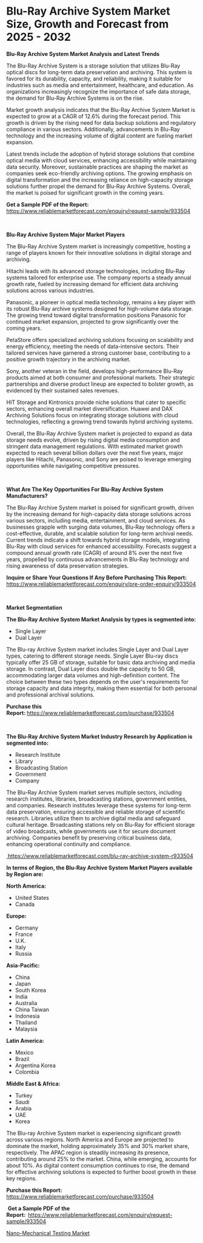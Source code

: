 <p><h1>Blu-Ray Archive System Market Size, Growth and Forecast from 2025 - 2032</h1></p><p><strong>Blu-Ray Archive System Market Analysis and Latest Trends</strong></p>
<p><p>The Blu-Ray Archive System is a storage solution that utilizes Blu-Ray optical discs for long-term data preservation and archiving. This system is favored for its durability, capacity, and reliability, making it suitable for industries such as media and entertainment, healthcare, and education. As organizations increasingly recognize the importance of safe data storage, the demand for Blu-Ray Archive Systems is on the rise.</p><p>Market growth analysis indicates that the Blu-Ray Archive System Market is expected to grow at a CAGR of 12.6% during the forecast period. This growth is driven by the rising need for data backup solutions and regulatory compliance in various sectors. Additionally, advancements in Blu-Ray technology and the increasing volume of digital content are fueling market expansion.</p><p>Latest trends include the adoption of hybrid storage solutions that combine optical media with cloud services, enhancing accessibility while maintaining data security. Moreover, sustainable practices are shaping the market as companies seek eco-friendly archiving options. The growing emphasis on digital transformation and the increasing reliance on high-capacity storage solutions further propel the demand for Blu-Ray Archive Systems. Overall, the market is poised for significant growth in the coming years.</p></p>
<p><strong>Get a Sample PDF of the Report:&nbsp;</strong> <a href="https://www.reliablemarketforecast.com/enquiry/request-sample/933504?utm_campaign=2620&utm_medium=2&utm_source=Github&utm_content=ia&utm_term=23022025&utm_id=blu-ray-archive-system">https://www.reliablemarketforecast.com/enquiry/request-sample/933504</a></p>
<p>&nbsp;</p>
<p><strong>Blu-Ray Archive System Major Market Players</strong></p>
<p><p>The Blu-Ray Archive System market is increasingly competitive, hosting a range of players known for their innovative solutions in digital storage and archiving.</p><p>Hitachi leads with its advanced storage technologies, including Blu-Ray systems tailored for enterprise use. The company reports a steady annual growth rate, fueled by increasing demand for efficient data archiving solutions across various industries.</p><p>Panasonic, a pioneer in optical media technology, remains a key player with its robust Blu-Ray archive systems designed for high-volume data storage. The growing trend toward digital transformation positions Panasonic for continued market expansion, projected to grow significantly over the coming years.</p><p>PetaStore offers specialized archiving solutions focusing on scalability and energy efficiency, meeting the needs of data-intensive sectors. Their tailored services have garnered a strong customer base, contributing to a positive growth trajectory in the archiving market.</p><p>Sony, another veteran in the field, develops high-performance Blu-Ray products aimed at both consumer and professional markets. Their strategic partnerships and diverse product lineup are expected to bolster growth, as evidenced by their sustained sales revenues.</p><p>HIT Storage and Kintronics provide niche solutions that cater to specific sectors, enhancing overall market diversification. Huawei and DAX Archiving Solutions focus on integrating storage solutions with cloud technologies, reflecting a growing trend towards hybrid archiving systems.</p><p>Overall, the Blu-Ray Archive System market is projected to expand as data storage needs evolve, driven by rising digital media consumption and stringent data management regulations. With estimated market growth expected to reach several billion dollars over the next five years, major players like Hitachi, Panasonic, and Sony are poised to leverage emerging opportunities while navigating competitive pressures.</p></p>
<p>&nbsp;</p>
<p><strong>What Are The Key Opportunities For Blu-Ray Archive System Manufacturers?</strong></p>
<p><p>The Blu-Ray Archive System market is poised for significant growth, driven by the increasing demand for high-capacity data storage solutions across various sectors, including media, entertainment, and cloud services. As businesses grapple with surging data volumes, Blu-Ray technology offers a cost-effective, durable, and scalable solution for long-term archival needs. Current trends indicate a shift towards hybrid storage models, integrating Blu-Ray with cloud services for enhanced accessibility. Forecasts suggest a compound annual growth rate (CAGR) of around 8% over the next five years, propelled by continuous advancements in Blu-Ray technology and rising awareness of data preservation strategies.</p></p>
<p><strong>Inquire or Share Your Questions If Any Before Purchasing This Report:</strong> <a href="https://www.reliablemarketforecast.com/enquiry/pre-order-enquiry/933504?utm_campaign=2620&utm_medium=2&utm_source=Github&utm_content=ia&utm_term=23022025&utm_id=blu-ray-archive-system">https://www.reliablemarketforecast.com/enquiry/pre-order-enquiry/933504</a></p>
<p>&nbsp;</p>
<p><strong>Market Segmentation</strong></p>
<p><strong>The Blu-Ray Archive System Market Analysis by types is segmented into:</strong></p>
<p><ul><li>Single Layer</li><li>Dual Layer</li></ul></p>
<p><p>The Blu-ray Archive System market includes Single Layer and Dual Layer types, catering to different storage needs. Single Layer Blu-ray discs typically offer 25 GB of storage, suitable for basic data archiving and media storage. In contrast, Dual Layer discs double the capacity to 50 GB, accommodating larger data volumes and high-definition content. The choice between these two types depends on the user's requirements for storage capacity and data integrity, making them essential for both personal and professional archival solutions.</p></p>
<p><strong>Purchase this Report:&nbsp;</strong><a href="https://www.reliablemarketforecast.com/purchase/933504?utm_campaign=2620&utm_medium=2&utm_source=Github&utm_content=ia&utm_term=23022025&utm_id=blu-ray-archive-system">https://www.reliablemarketforecast.com/purchase/933504</a></p>
<p>&nbsp;</p>
<p><strong>The Blu-Ray Archive System Market Industry Research by Application is segmented into:</strong></p>
<p><ul><li>Research Institute</li><li>Library</li><li>Broadcasting Station</li><li>Government</li><li>Company</li></ul></p>
<p><p>The Blu-Ray Archive System market serves multiple sectors, including research institutes, libraries, broadcasting stations, government entities, and companies. Research institutes leverage these systems for long-term data preservation, ensuring accessible and reliable storage of scientific research. Libraries utilize them to archive digital media and safeguard cultural heritage. Broadcasting stations rely on Blu-Ray for efficient storage of video broadcasts, while governments use it for secure document archiving. Companies benefit by preserving critical business data, enhancing operational continuity and compliance.</p></p>
<p><a href="https://www.reliablemarketforecast.com/blu-ray-archive-system-r933504?utm_campaign=2620&utm_medium=2&utm_source=Github&utm_content=ia&utm_term=23022025&utm_id=blu-ray-archive-system">&nbsp;https://www.reliablemarketforecast.com/blu-ray-archive-system-r933504</a></p>
<p><strong>In terms of Region, the Blu-Ray Archive System Market Players available by Region are:</strong></p>
<p>
    <p> <strong> North America: </strong>
        <ul>
            <li>United States</li>
            <li>Canada</li>
        </ul>
        </p> 
    <p> <strong> Europe: </strong>
        <ul>
            <li>Germany</li>
            <li>France</li>
            <li>U.K.</li>
            <li>Italy</li>
            <li>Russia</li>
        </ul>
        </p> 
    <p> <strong> Asia-Pacific: </strong>
        <ul>
            <li>China</li>
            <li>Japan</li>
            <li>South Korea</li>
            <li>India</li>
            <li>Australia</li>
            <li>China Taiwan</li>
            <li>Indonesia</li>
            <li>Thailand</li>
            <li>Malaysia</li>
        </ul>
        </p> 
    <p> <strong> Latin America: </strong>
        <ul>
            <li>Mexico</li>
            <li>Brazil</li>
            <li>Argentina Korea</li>
            <li>Colombia</li>
        </ul>
        </p> 
    <p> <strong> Middle East & Africa: </strong>
        <ul>
            <li>Turkey</li>
            <li>Saudi</li>
            <li>Arabia</li>
            <li>UAE</li>
            <li>Korea</li>
        </ul>
    </p>
    </p>
<p><p>The Blu-ray Archive System market is experiencing significant growth across various regions. North America and Europe are projected to dominate the market, holding approximately 35% and 30% market share, respectively. The APAC region is steadily increasing its presence, contributing around 25% to the market. China, while emerging, accounts for about 10%. As digital content consumption continues to rise, the demand for effective archiving solutions is expected to further boost growth in these key regions.</p></p>
<p><strong>Purchase this Report: </strong><a href="https://www.reliablemarketforecast.com/purchase/933504?utm_campaign=2620&utm_medium=2&utm_source=Github&utm_content=ia&utm_term=23022025&utm_id=blu-ray-archive-system">https://www.reliablemarketforecast.com/purchase/933504</a></p>
<p>&nbsp;<strong>Get a Sample PDF of the Report:&nbsp;&nbsp;</strong><a href="https://www.reliablemarketforecast.com/enquiry/request-sample/933504?utm_campaign=2620&utm_medium=2&utm_source=Github&utm_content=ia&utm_term=23022025&utm_id=blu-ray-archive-system">https://www.reliablemarketforecast.com/enquiry/request-sample/933504</a></p>
<p><strong></strong></p>
<p><p><a href="https://github.com/vitrilaoire/Market-Research-Report-List-1/blob/main/nano-mechanical-testing-market.md?utm_campaign=2620&utm_medium=2&utm_source=Github&utm_content=ia&utm_term=23022025&utm_id=blu-ray-archive-system">Nano-Mechanical Testing Market</a></p></p>